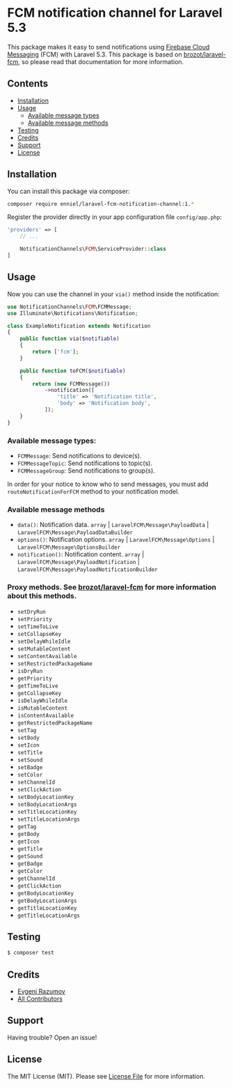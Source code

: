 # FCM notification channel for Laravel 5.3

This package makes it easy to send notifications using [Firebase Cloud Messaging](https://firebase.google.com/docs/cloud-messaging/) (FCM) with Laravel 5.3.
This package is based on [brozot/laravel-fcm](https://github.com/brozot/Laravel-FCM), so please read that documentation for more information.

## Contents

- [Installation](#installation)
- [Usage](#usage)
    - [Available message types](#available-message-types)
    - [Available message methods](#available-message-methods)
- [Testing](#testing)
- [Credits](#credits)
- [Support](#support)
- [License](#license)


## Installation

You can install this package via composer:

``` bash
composer require enniel/laravel-fcm-notification-channel:1.*
```
Register the provider directly in your app configuration file `config/app.php`:
``` php
'providers' => [
    // ...

    NotificationChannels\FCM\ServiceProvider::class 
]
```

## Usage

Now you can use the channel in your `via()` method inside the notification:

```php
use NotificationChannels\FCM\FCMMessage;
use Illuminate\Notifications\Notification;

class ExampleNotification extends Notification
{
    public function via($notifiable)
    {
        return ['fcm'];
    }

    public function toFCM($notifiable)
    {
        return (new FCMMessage())
            ->notification([
                'title' => 'Notification title',
                'body' => 'Notification body',
            ]);
    }
}
```

### Available message types:

- `FCMMessage`: Send notifications to device(s).
- `FCMMessageTopic`: Send notifications to topic(s).
- `FCMMessageGroup`: Send notifications to group(s).

In order for your notice to know who to send messages, you must add `routeNotificationForFCM` method to your notification model.

### Available message methods

- `data()`: Notification data. `array` | `LaravelFCM\Message\PayloadData` | `LaravelFCM\Message\PayloadDataBuilder`
- `options()`: Notification options. `array` | `LaravelFCM\Message\Options` | `LaravelFCM\Message\OptionsBuilder`
- `notification()`: Notification content. `array` | `LaravelFCM\Message\PayloadNotification` | `LaravelFCM\Message\PayloadNotificationBuilder`

### Proxy methods. See [brozot/laravel-fcm](https://github.com/brozot/Laravel-FCM) for more information about this methods.
- `setDryRun`
- `setPriority`
- `setTimeToLive`
- `setCollapseKey`
- `setDelayWhileIdle`
- `setMutableContent`
- `setContentAvailable`
- `setRestrictedPackageName`
- `isDryRun`
- `getPriority`
- `getTimeToLive`
- `getCollapseKey`
- `isDelayWhileIdle`
- `isMutableContent`
- `isContentAvailable`
- `getRestrictedPackageName`
- `setTag`
- `setBody`
- `setIcon`
- `setTitle`
- `setSound`
- `setBadge`
- `setColor`
- `setChannelId`
- `setClickAction`
- `setBodyLocationKey`
- `setBodyLocationArgs`
- `setTitleLocationKey`
- `setTitleLocationArgs`
- `getTag`
- `getBody`
- `getIcon`
- `getTitle`
- `getSound`
- `getBadge`
- `getColor`
- `getChannelId`
- `getClickAction`
- `getBodyLocationKey`
- `getBodyLocationArgs`
- `getTitleLocationKey`
- `getTitleLocationArgs`

## Testing

``` bash
$ composer test
```

## Credits

- [Evgeni Razumov](https://github.com/enniel)
- [All Contributors](../../contributors)

## Support

Having trouble? Open an issue!

## License

The MIT License (MIT). Please see [License File](LICENSE.md) for more information.
